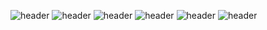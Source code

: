

<!--
**nahyunryou/nahyunryou** is a ✨ _special_ ✨ repository because its `README.md` (this file) appears on your GitHub profile.

Here are some ideas to get you started:

- 🔭 I’m currently working on ...
- 🌱 I’m currently learning ...
- 👯 I’m looking to collaborate on ...
- 🤔 I’m looking for help with ...
- 💬 Ask me about ...
- 📫 How to reach me: ...
- 😄 Pronouns: ...
- ⚡ Fun fact: ...

-->
![header](https://capsule-render.vercel.app/api?type=waving)
![header](https://capsule-render.vercel.app/api?text=capsule_render&animation=fadeIn)
![header](https://capsule-render.vercel.app/api?text=Hello%World!&fontColor=d6ace6)
![header](https://capsule-render.vercel.app/api?text=Hello%World!&fontSize=40)
![header](https://capsule-render.vercel.app/api?text=Hello%World!&fontAlign=70)
![header](https://capsule-render.vercel.app/api?text=Hello%World!&fontAlignY=20)
